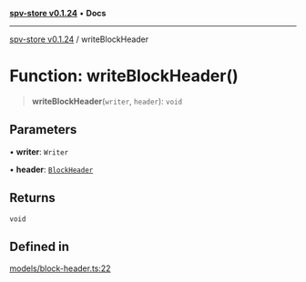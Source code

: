[**spv-store v0.1.24**](../README.md) • **Docs**

***

[spv-store v0.1.24](../globals.md) / writeBlockHeader

# Function: writeBlockHeader()

> **writeBlockHeader**(`writer`, `header`): `void`

## Parameters

• **writer**: `Writer`

• **header**: [`BlockHeader`](../interfaces/BlockHeader.md)

## Returns

`void`

## Defined in

[models/block-header.ts:22](https://github.com/bitcoin-sv/spv-store/blob/03686d41c08cfcf21568a9b1fd3404a8ac07fb36/src/models/block-header.ts#L22)
